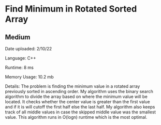 
# Find Minimum in Rotated Sorted Array

## Medium

Date uploaded: 2/10/22

Language: C++

Runtime: 8 ms

Memory Usage: 10.2 mb

Details: The problem is finding the minimum value in a rotated array previously sorted in ascending order. My algorithm uses the binary search algorithm to divide the array based on where the minimum value will be located. It checks whether the center value is greater than the first value and if it is will cutoff the first half else the last half. My algorithm also keeps track of all middle values in case the skipped middle value was the smallest value. This algorithm runs in O(logn) runtime which is the most optimal.
